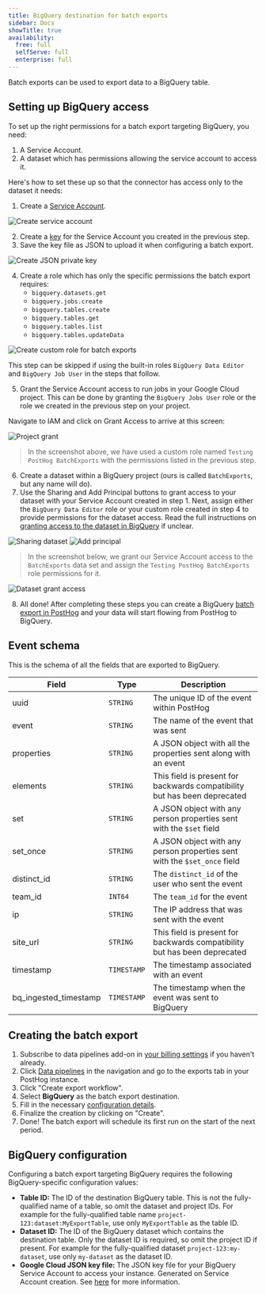```yaml
---
title: BigQuery destination for batch exports
sidebar: Docs
showTitle: true
availability:
  free: full
  selfServe: full
  enterprise: full
---
```


Batch exports can be used to export data to a BigQuery table.

## Setting up BigQuery access

To set up the right permissions for a batch export targeting BigQuery, you need:

1. A Service Account.
2. A dataset which has permissions allowing the service account to access it.

Here's how to set these up so that the connector has access only to the dataset it needs:

1. Create a [Service Account](https://cloud.google.com/iam/docs/service-accounts-create#creating).

![Create service account](https://res.cloudinary.com/dmukukwp6/image/upload/v1710055416/posthog.com/contents/images/docs/batch-exports/bigquery/create-service-account.png)

2. Create a [key](https://cloud.google.com/iam/docs/keys-create-delete#creating) for the Service Account you created in the previous step.
3. Save the key file as JSON to upload it when configuring a batch export.

![Create JSON private key](https://res.cloudinary.com/dmukukwp6/image/upload/v1710055416/posthog.com/contents/images/docs/batch-exports/bigquery/create-private-key-json.png)

4. Create a role which has only the specific permissions the batch export requires:
   * `bigquery.datasets.get`
   * `bigquery.jobs.create`
   * `bigquery.tables.create`
   * `bigquery.tables.get`
   * `bigquery.tables.list`
   * `bigquery.tables.updateData`

![Create custom role for batch exports](https://res.cloudinary.com/dmukukwp6/image/upload/v1710055416/posthog.com/contents/images/docs/batch-exports/bigquery/create-role.png)

This step can be skipped if using the built-in roles `BigQuery Data Editor` and `BigQuery Job User` in the steps that follow.

5. Grant the Service Account access to run jobs in your Google Cloud project. This can be done by granting the `BigQuery Jobs User` role or the role we created in the previous step on your project.

Navigate to IAM and click on Grant Access to arrive at this screen:

![Project grant](https://res.cloudinary.com/dmukukwp6/image/upload/v1710055416/posthog.com/contents/images/docs/batch-exports/bigquery/project-grant.png)

> In the screenshot above, we have used a custom role named `Testing PostHog BatchExports` with the permissions listed in the previous step.

6. Create a dataset within a BigQuery project (ours is called `BatchExports`, but any name will do).
7. Use the Sharing and Add Principal buttons to grant access to your dataset with your Service Account created in step 1. Next, assign either the `BigQuery Data Editor` role or your custom role created in step 4 to provide permissions for the dataset access. Read the full instructions on [granting access to the dataset in BigQuery](https://cloud.google.com/bigquery/docs/control-access-to-resources-iam#grant_access_to_a_dataset) if unclear.

![Sharing dataset](https://res.cloudinary.com/dmukukwp6/image/upload/v1710055416/posthog.com/contents/images/docs/batch-exports/bigquery/dataset-sharing.png)
![Add principal](https://res.cloudinary.com/dmukukwp6/image/upload/v1710055416/posthog.com/contents/images/docs/batch-exports/bigquery/dataset-add-principal.png)

> In the screenshot below, we grant our Service Account access to the `BatchExports` data set and assign the `Testing PostHog BatchExports` role permissions for it.

![Dataset grant access](https://res.cloudinary.com/dmukukwp6/image/upload/v1710055416/posthog.com/contents/images/docs/batch-exports/bigquery/dataset-grant-access.png)

8. All done! After completing these steps you can create a BigQuery [batch export in PostHog](https://app.posthog.com/project/apps?tab=batch_exports) and your data will start flowing from PostHog to BigQuery.

## Event schema

This is the schema of all the fields that are exported to BigQuery.

| Field                 | Type        | Description                                                               |
|-----------------------|-------------|---------------------------------------------------------------------------|
| uuid                  | `STRING`    | The unique ID of the event within PostHog                                 |
| event                 | `STRING`    | The name of the event that was sent                                       |
| properties            | `STRING`    | A JSON object with all the properties sent along with an event            |
| elements              | `STRING`    | This field is present for backwards compatibility but has been deprecated |
| set                   | `STRING`    | A JSON object with any person properties sent with the `$set` field       |
| set_once              | `STRING`    | A JSON object with any person properties sent with the `$set_once` field  |
| distinct_id           | `STRING`    | The `distinct_id` of the user who sent the event                          |
| team_id               | `INT64`     | The `team_id` for the event                                               |
| ip                    | `STRING`    | The IP address that was sent with the event                               |
| site_url              | `STRING`    | This field is present for backwards compatibility but has been deprecated |
| timestamp             | `TIMESTAMP` | The timestamp associated with an event                                    |
| bq_ingested_timestamp | `TIMESTAMP` | The timestamp when the event was sent to BigQuery                         |

## Creating the batch export

1. Subscribe to data pipelines add-on in [your billing settings](https://us.posthog.com/organization/billing) if you haven't already.
2. Click [Data pipelines](https://app.posthog.com/apps) in the navigation and go to the exports tab in your PostHog instance.
3. Click "Create export workflow".
4. Select **BigQuery** as the batch export destination.
5. Fill in the necessary [configuration details](#bigquery-configuration).
6. Finalize the creation by clicking on "Create".
7. Done! The batch export will schedule its first run on the start of the next period.

## BigQuery configuration

Configuring a batch export targeting BigQuery requires the following BigQuery-specific configuration values:
* **Table ID:** The ID of the destination BigQuery table. This is not the fully-qualified name of a table, so omit the dataset and project IDs. For example for the fully-qualified table name `project-123:dataset:MyExportTable`, use only `MyExportTable` as the table ID.
* **Dataset ID:** The ID of the BigQuery dataset which contains the destination table. Only the dataset ID is required, so omit the project ID if present. For example for the fully-qualified dataset `project-123:my-dataset`, use only `my-dataset` as the dataset ID.
* **Google Cloud JSON key file:** The JSON key file for your BigQuery Service Account to access your instance. Generated on Service Account creation. See [here](#setting-up-bigquery-access) for more information.
